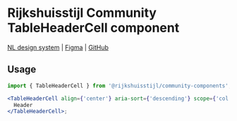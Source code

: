 <!-- @license CC0-1.0 -->

# Rijkshuisstijl Community TableHeaderCell component

[NL design system](https://www.nldesignsystem.nl/table/) | [Figma](https://www.figma.com/design/txFX5MGRf4O904dtIFcGTF/NLDS---Rijkshuisstijl---Bibliotheek?node-id=1561-6448&t=texUKkpCqzgFVuch-0) | [GitHub](https://github.com/nl-design-system/rijkshuisstijl-community/issues/465)

## Usage

```jsx
import { TableHeaderCell } from '@rijkshuisstijl/community-components';

<TableHeaderCell align={'center'} aria-sort={'descending'} scope={'col'} withSorting>
  Header
</TableHeaderCell>;
```
